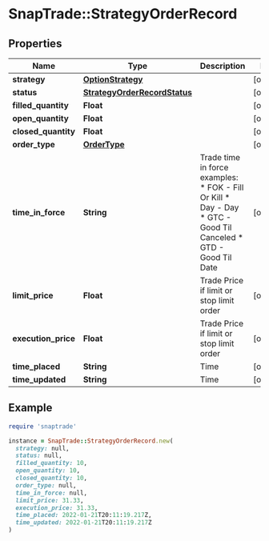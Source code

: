 # SnapTrade::StrategyOrderRecord

## Properties

| Name | Type | Description | Notes |
| ---- | ---- | ----------- | ----- |
| **strategy** | [**OptionStrategy**](OptionStrategy.md) |  | [optional] |
| **status** | [**StrategyOrderRecordStatus**](StrategyOrderRecordStatus.md) |  | [optional] |
| **filled_quantity** | **Float** |  | [optional] |
| **open_quantity** | **Float** |  | [optional] |
| **closed_quantity** | **Float** |  | [optional] |
| **order_type** | [**OrderType**](OrderType.md) |  | [optional] |
| **time_in_force** | **String** | Trade time in force examples:   * FOK - Fill Or Kill   * Day - Day   * GTC - Good Til Canceled   * GTD - Good Til Date  | [optional] |
| **limit_price** | **Float** | Trade Price if limit or stop limit order | [optional] |
| **execution_price** | **Float** | Trade Price if limit or stop limit order | [optional] |
| **time_placed** | **String** | Time | [optional] |
| **time_updated** | **String** | Time | [optional] |

## Example

```ruby
require 'snaptrade'

instance = SnapTrade::StrategyOrderRecord.new(
  strategy: null,
  status: null,
  filled_quantity: 10,
  open_quantity: 10,
  closed_quantity: 10,
  order_type: null,
  time_in_force: null,
  limit_price: 31.33,
  execution_price: 31.33,
  time_placed: 2022-01-21T20:11:19.217Z,
  time_updated: 2022-01-21T20:11:19.217Z
)
```

